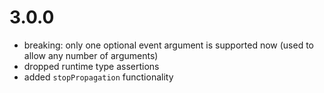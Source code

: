 # 3.0.0

- breaking: only one optional event argument is supported now (used to allow any number of arguments)
- dropped runtime type assertions
- added `stopPropagation` functionality
